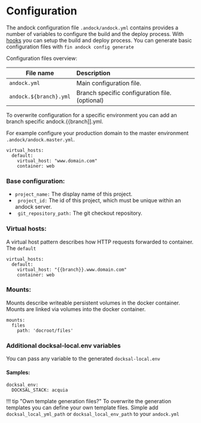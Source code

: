 # Configuration  
The andock configuration file `.andock/andock.yml` contains provides a number of variables to configure the build and the deploy process. 
With [hooks](hooks.md) you can setup the build and deploy process.
You can generate basic configuration files with `fin andock config generate`

Configuration files overview:

| File name                  | Description |
|----------------------------|:------------|
| `andock.yml`            | Main configuration file.
| `andock.${branch}.yml`            | Branch specific configuration file. (optional)

To overwrite configuration for a specific environment you can add an branch specific andock.{{branch]].yml.

For example configure your production domain to the master environment `.andock/andock.master.yml`.
```
virtual_hosts:
  default: 
    virtual_host: "www.domain.com"
    container: web
```

### Base configuration:
 * ` project_name: ` The display name of this project. 
 * ` project_id:` The id of this project, which must be unique within an andock server.   
 * ` git_repository_path:` The git checkout repository.

### Virtual hosts:
A virtual host pattern describes how HTTP requests forwarded to container.
The `default` 
``` 
virtual_hosts:
  default: 
    virtual_host: "{{branch}}.www.domain.com"
    container: web
``` 

### Mounts:
Mounts describe writeable persistent volumes in the docker container.
Mounts are linked via volumes into the docker container.
``` 
mounts:
  files
    path: 'docroot/files'
```

### Additional docksal-local.env variables
You can pass any variable to the generated `docksal-local.env`

#### Samples:
```
docksal_env:
  DOCKSAL_STACK: acquia
``` 


!!! tip "Own template generation files?"
    To overwrite the generation templates you can define your own template files. Simple add `docksal_local_yml_path` or `docksal_local_env_path` to your `andock.yml`

